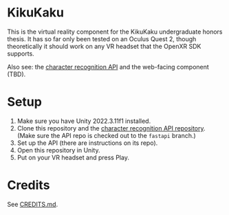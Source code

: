 # KikuKaku 

This is the virtual reality component for the KikuKaku undergraduate honors thesis. It has so far only been tested on an Oculus Quest 2, though theoretically it should work on any VR headset that the OpenXR SDK supports.

Also see: the [character recognition API](https://github.com/vialab/JPHandwritingModel) and the web-facing component (TBD).

# Setup

1. Make sure you have Unity 2022.3.11f1 installed.
2. Clone this repository and the [character recognition API repository](https://github.com/vialab/JPHandwritingModel). (Make sure the API repo is checked out to the `fastapi` branch.)
3. Set up the API (there are instructions on its repo).
4. Open this repository in Unity.
5. Put on your VR headset and press Play.

# Credits
See [CREDITS.md](CREDITS.md).